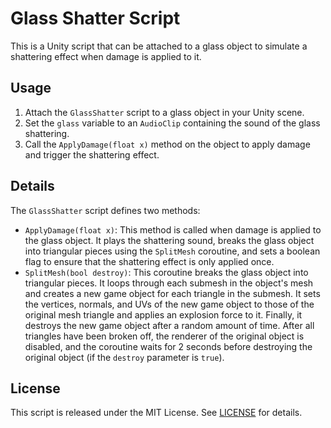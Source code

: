 # Glass Shatter Script

This is a Unity script that can be attached to a glass object to simulate a shattering effect when damage is applied to it. 

## Usage

1. Attach the `GlassShatter` script to a glass object in your Unity scene.
2. Set the `glass` variable to an `AudioClip` containing the sound of the glass shattering.
3. Call the `ApplyDamage(float x)` method on the object to apply damage and trigger the shattering effect.

## Details

The `GlassShatter` script defines two methods:
- `ApplyDamage(float x)`: This method is called when damage is applied to the glass object. It plays the shattering sound, breaks the glass object into triangular pieces using the `SplitMesh` coroutine, and sets a boolean flag to ensure that the shattering effect is only applied once.
- `SplitMesh(bool destroy)`: This coroutine breaks the glass object into triangular pieces. It loops through each submesh in the object's mesh and creates a new game object for each triangle in the submesh. It sets the vertices, normals, and UVs of the new game object to those of the original mesh triangle and applies an explosion force to it. Finally, it destroys the new game object after a random amount of time. After all triangles have been broken off, the renderer of the original object is disabled, and the coroutine waits for 2 seconds before destroying the original object (if the `destroy` parameter is `true`).

## License

This script is released under the MIT License. See [LICENSE](LICENSE) for details.
